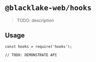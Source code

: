 # `@blacklake-web/hooks`

> TODO: description

## Usage

```
const hooks = require('hooks');

// TODO: DEMONSTRATE API
```
